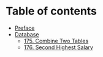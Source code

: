 # Table of contents

* [Preface](README.md)
* [Database](untitled/README.md)
  * [175. Combine Two Tables](untitled/175.-combine-two-tables-easy.md)
  * [176. Second Highest Salary](untitled/176.-second-highest-salary.md)

